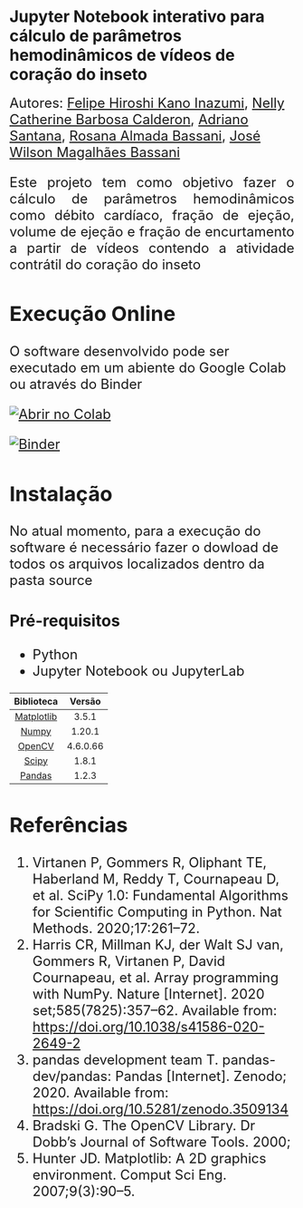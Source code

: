 # Jupyter Notebook interativo para cálculo de parâmetros hemodinâmicos de vídeos de coração do inseto

<font size=5>Autores: [Felipe Hiroshi Kano Inazumi](mailto:f215696@dac.unicamp.br),
[Nelly Catherine Barbosa Calderon](mailto:n160942@dac.unicamp.br), 
[Adriano Santana](mailto:adriano.rsantana@gmail.com),
[Rosana Almada Bassani](mailto:arbassani@unicamp.br), 
[José Wilson Magalhães Bassani](bassani@unicamp.br)

<p style='text-align: justify;'> Este projeto tem como objetivo fazer o cálculo de parâmetros hemodinâmicos como débito cardíaco, fração de ejeção, volume de ejeção e fração de encurtamento a partir de vídeos contendo a atividade contrátil do coração do inseto </p> 

## Execução Online 

O software desenvolvido pode ser executado em um abiente do Google Colab ou através do Binder

 [![Abrir no Colab](https://colab.research.google.com/assets/colab-badge.svg)](https://colab.research.google.com/github/fehiroshii/JupyterNTB/blob/main/source/main_ntb.ipynb)
 
 [![Binder](https://mybinder.org/badge_logo.svg)](https://mybinder.org/v2/gh/fehiroshii/JupyterNTB/main?labpath=%2Fsource%2Fmain_ntb.ipynb)


## Instalação

No atual momento, para a execução do software é necessário fazer o dowload de todos os arquivos localizados dentro da pasta source

### Pré-requisitos


- Python 
- Jupyter Notebook ou JupyterLab


| Biblioteca                             |  Versão   |
| :------------------------------------: | :-------: |
| [Matplotlib](https://matplotlib.org/)  | 3.5.1     |
| [Numpy](https://numpy.org/)            |  1.20.1   |
| [OpenCV](https://opencv.org/)          |  4.6.0.66 |
| [Scipy](https://scipy.org/)            |  1.8.1    |
| [Pandas](https://pandas.pydata.org/)   | 1.2.3     |
  

## Referências

1.	Virtanen P, Gommers R, Oliphant TE, Haberland M, Reddy T, Cournapeau D, et al. SciPy 1.0: Fundamental Algorithms for Scientific Computing in Python. Nat Methods. 2020;17:261–72. 
2.	Harris CR, Millman KJ, der Walt SJ van, Gommers R, Virtanen P, David Cournapeau, et al. Array programming with NumPy. Nature [Internet]. 2020 set;585(7825):357–62. Available from: https://doi.org/10.1038/s41586-020-2649-2
3.	pandas development team T. pandas-dev/pandas: Pandas [Internet]. Zenodo; 2020. Available from: https://doi.org/10.5281/zenodo.3509134
4.	Bradski G. The OpenCV Library. Dr Dobb’s Journal of Software Tools. 2000; 
5.	Hunter JD. Matplotlib: A 2D graphics environment. Comput Sci Eng. 2007;9(3):90–5. 